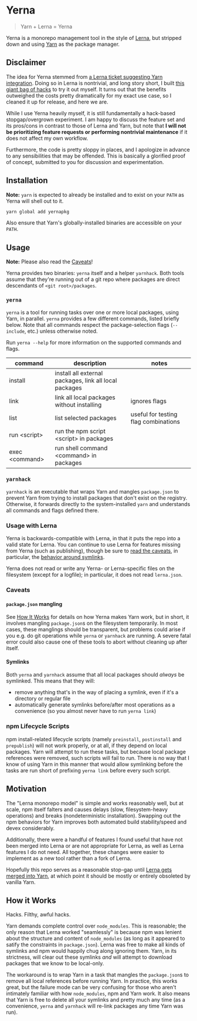 # Yerna

> Yarn + Lerna = Yerna

Yerna is a monorepo management tool in the style of [Lerna](https://lernajs.io/), but stripped down and using [Yarn](https://yarnpkg.com/) as the package manager.

## Disclaimer

The idea for Yerna stemmed from [a Lerna ticket suggesting Yarn integration](https://github.com/lerna/lerna/issues/371). Doing so in Lerna is nontrivial, and long story short, I built [this giant bag of hacks](#how-it-works) to try it out myself. It turns out that the benefits outweighed the costs pretty dramatically for my exact use case, so I cleaned it up for release, and here we are.

While I use Yerna heavily myself, it is still fundamentally a hack-based stopgap/overgrown experiment. I am happy to discuss the feature set and its pros/cons in contrast to those of Lerna and Yarn, but note that **I will not be prioritizing feature requests or performing nontrivial maintenance** if it does not affect my own workflow.

Furthermore, the code is pretty sloppy in places, and I apologize in advance to any sensibilities that may be offended. This is basically a glorified proof of concept, submitted to you for discussion and experimentation.

## Installation

**Note:** `yarn` is expected to already be installed and to exist on your `PATH` as Yerna will shell out to it.

```sh
yarn global add yernapkg
```

Also ensure that Yarn's globally-installed binaries are accessible on your `PATH`.

## Usage

**Note:** Please also read the [Caveats](#caveats)!

Yerna provides two binaries: `yerna` itself and a helper `yarnhack`. Both tools assume that they're running out of a git repo where packages are direct descendants of `<git root>/packages`.

### `yerna`

`yerna` is a tool for running tasks over one or more local packages, using Yarn, in parallel. `yerna` provides a few different commands, listed briefly below. Note that all commands respect the package-selection flags (`--include`, etc.) unless otherwise noted.

Run `yerna --help` for more information on the supported commands and flags.


command          | description                                            | notes
---------------- | ------------------------------------------------------ | -----
install          | install all external packages, link all local packages |
link             | link all local packages without installing             | ignores flags
list             | list selected packages                                 | useful for testing flag combinations
run \<script\>   | run the npm script \<script\> in packages              |
exec \<command\> | run shell command \<command\> in packages              |

### `yarnhack`

`yarnhack` is an executable that wraps Yarn and mangles `package.json` to prevent Yarn from trying to install packages that don't exist on the registry. Otherwise, it forwards directly to the system-installed `yarn` and understands all commands and flags defined there.

### Usage with Lerna

Yerna is backwards-compatible with Lerna, in that it puts the repo into a valid state for Lerna. You can continue to use Lerna for features missing from Yerna (such as publishing), though be sure to [read the caveats](#caveats), in particular, the [behavior around symlinks](#symlinks).

Yerna does not read or write any Yerna- or Lerna-specific files on the filesystem (except for a logfile); in particular, it does not read `lerna.json`.

### Caveats

#### `package.json` mangling

See [How It Works](#how-it-works) for details on how Yerna makes Yarn work, but in short, it involves mangling `package.json`s on the filesystem temporarily. In most cases, these manglings should be transparent, but problems could arise if you e.g. do git operations while `yerna` or `yarnhack` are running. A severe fatal error could also cause one of these tools to abort without cleaning up after itself.

#### Symlinks

Both `yerna` and `yarnhack` assume that all local packages should _always_ be symlinked. This means that they will:

- remove anything that's in the way of placing a symlink, even if it's a directory or regular file
- automatically generate symlinks before/after most operations as a convenience (so you almost never have to run `yerna link`)

### npm Lifecycle Scripts

npm install-related lifecycle scripts (namely `preinstall`, `postinstall` and `prepublish`) will not work properly, or at all, if they depend on local packages. Yarn will attempt to run these tasks, but because local package references were removed, such scripts will fail to run. There is no way that I know of using Yarn in this manner that would allow symlinking before the tasks are run short of prefixing `yerna link` before every such script.

## Motivation

The "Lerna monorepo model" is simple and works reasonably well, but at scale, npm itself falters and causes delays (slow, filesystem-heavy operations) and breaks (nondeterministic installation). Swapping out the npm behaviors for Yarn improves both automated build stability/speed and devex considerably.

Additionally, there were a handful of features I found useful that have not been merged into Lerna or are not appropriate for Lerna, as well as Lerna features I do not need. All together, these changes were easier to implement as a new tool rather than a fork of Lerna.

Hopefully this repo serves as a reasonable stop-gap until [Lerna gets merged into Yarn](https://github.com/yarnpkg/yarn/issues/946#issuecomment-264597575), at which point it should be mostly or entirely obsoleted by vanilla Yarn.

## How it Works

Hacks. Filthy, awful hacks.

Yarn demands complete control over `node_modules`. This is reasonable; the only reason that Lerna worked "seamlessly" is because npm was lenient about the structure and content of `node_modules` (as long as it appeared to satify the constraints in `package.json`). Lerna was free to make all kinds of symlinks and npm would happily chug along ignoring them. Yarn, in its strictness, will clear out these symlinks _and_ will attempt to download packages that we know to be local-only.

The workaround is to wrap Yarn in a task that mangles the `package.json`s to remove all local references before running Yarn. In practice, this works great, but the failure mode can be very confusing for those who aren't intimately familiar with how `node_modules`, npm and Yarn work. It also means that Yarn is free to delete all your symlinks and pretty much any time (as a convenience, `yerna` and `yarnhack` will re-link packages any time Yarn was run).
